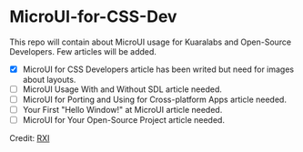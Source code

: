 # MicroUI-for-CSS-Dev
This repo will contain about MicroUI usage for Kuaralabs and Open-Source Developers. Few articles will be added.

- [x] MicroUI for CSS Developers article has been writed but need for images about layouts.
- [ ] MicroUI Usage With and Without SDL article needed.
- [ ] MicroUI for Porting and Using for Cross-platform Apps article needed.
- [ ] Your First "Hello Window!" at MicroUI article needed.
- [ ] MicroUI for Your Open-Source Project article needed.

Credit: [RXI](https://github.com/rxi)
